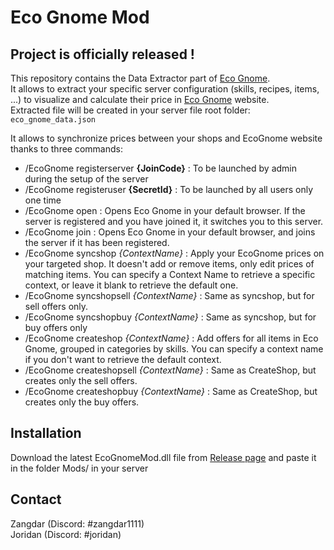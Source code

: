 # Eco Gnome Mod

## Project is officially released !

This repository contains the Data Extractor part of [Eco Gnome](https://eco-gnome.com).   
It allows to extract your specific server configuration (skills, recipes, items, ...) to visualize and calculate their price in [Eco Gnome](https://eco-gnome.com) website.  
Extracted file will be created in your server file root folder: `eco_gnome_data.json`

It allows to synchronize prices between your shops and EcoGnome website thanks to three commands:
- /EcoGnome registerserver **{JoinCode}**   :   To be launched by admin during the setup of the server
- /EcoGnome registeruser **{SecretId}**     :   To be launched by all users only one time
- /EcoGnome open                            :   Opens Eco Gnome in your default browser. If the server is registered and you have joined it, it switches you to this server.
- /EcoGnome join                            :   Opens Eco Gnome in your default browser, and joins the server if it has been registered.
- /EcoGnome syncshop _{ContextName}_        :   Apply your EcoGnome prices on your targeted shop. It doesn't add or remove items, only edit prices of matching items. You can specify a Context Name to retrieve a specific context, or leave it blank to retrieve the default one.
- /EcoGnome syncshopsell _{ContextName}_    :   Same as syncshop, but for sell offers only.
- /EcoGnome syncshopbuy _{ContextName}_     :   Same as syncshop, but for buy offers only
- /EcoGnome createshop _{ContextName}_      :   Add offers for all items in Eco Gnome, grouped in categories by skills. You can specify a context name if you don't want to retrieve the default context.
- /EcoGnome createshopsell _{ContextName}_  :   Same as CreateShop, but creates only the sell offers.
- /EcoGnome createshopbuy _{ContextName}_   :   Same as CreateShop, but creates only the buy offers.

  
## Installation

Download the latest EcoGnomeMod.dll file from [Release page](https://github.com/Eco-Gnome/eco-gnome-mod/releases) and paste it in the folder Mods/ in your server

## Contact
Zangdar (Discord: #zangdar1111)  
Joridan (Discord: #joridan)

